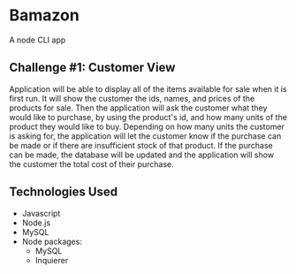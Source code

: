 # Bamazon
A node CLI app

## Challenge #1: Customer View
Application will be able to display all of the items available for sale when it is first run. It will show the customer the ids, names, and prices of the products for sale. Then the application will ask the customer what they would like to purchase, by using the product's id, and how many units of the product they would like to buy. Depending on how many units the customer is asking for, the application will let the customer know if the purchase can be made or if there are insufficient stock of that product. If the purchase can be made, the database will be updated and the application will show the customer the total cost of their purchase.

## Technologies Used

* Javascript
* Node.js
* MySQL
* Node packages: 
    * MySQL
    * Inquierer